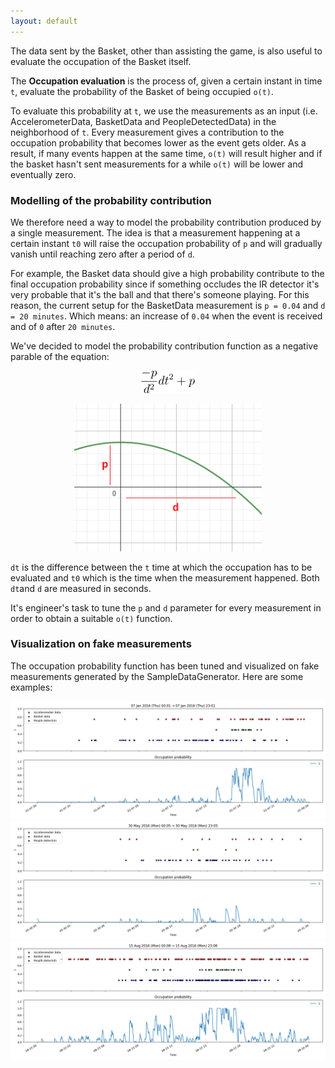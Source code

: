 ```yaml
---
layout: default
---
```


The data sent by the Basket, other than assisting the game, is also useful to evaluate the occupation of the Basket itself.

The **Occupation evaluation** is the process of, given a certain instant in time `t`, evaluate the probability of the Basket of being occupied `o(t)`.

To evaluate this probability at `t`, we use the measurements as an input (i.e. AccelerometerData, BasketData and PeopleDetectedData) in the neighborhood of `t`. Every measurement gives a contribution to the occupation probability that becomes lower as the event gets older. As a result, if many events happen at the same time, `o(t)` will result higher and if the basket hasn't sent measurements for a while `o(t)` will be lower and eventually zero.

### Modelling of the probability contribution

We therefore need a way to model the probability contribution produced by a single measurement. The idea is that a measurement happening at a certain instant `t0` will raise the occupation probability of `p` and will gradually vanish until reaching zero after a period of `d`.

For example, the Basket data should give a high probability contribute to the final occupation probability since if something occludes the IR detector it's very probable that it's the ball and that there's someone playing. For this reason, the current setup for the BasketData measurement is `p = 0.04` and `d = 20 minutes`. Which means: an increase of `0.04` when the event is received and of `0` after `20 minutes`.

We've decided to model the probability contribution function as a negative parable of the equation:

<p align="center">
  <img src="/screenshots/occupation_probability_contrib_eq.png" /> 
</p>

<p align="center">
  <img src="/screenshots/occupation_contribute_parable.PNG" width="300" /> 
</p>
  
`dt` is the difference between the `t` time at which the occupation has to be evaluated and `t0` which is the time when the measurement happened. Both `dt`and `d` are measured in seconds.

It's engineer's task to tune the `p` and `d` parameter for every measurement in order to obtain a suitable `o(t)` function.

### Visualization on fake measurements

The occupation probability function has been tuned and visualized on fake measurements generated by the SampleDataGenerator. Here are some examples:

<img src="/screenshots/occupation_7_jan_16.png" />
<img src="/screenshots/occupation_30_mag_16.png" />
<img src="/screenshots/occupation_15_aug_16.png" />

